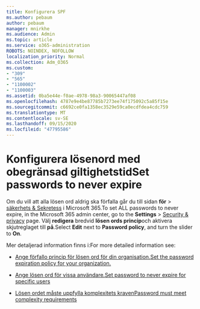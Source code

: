 ```yaml
---
title: Konfigurera SPF
ms.author: pebaum
author: pebaum
manager: mnirkhe
ms.audience: Admin
ms.topic: article
ms.service: o365-administration
ROBOTS: NOINDEX, NOFOLLOW
localization_priority: Normal
ms.collection: Adm_O365
ms.custom:
- "309"
- "565"
- "1100002"
- "1100003"
ms.assetid: 0ba5e44e-f0ae-4978-98a3-90065447af08
ms.openlocfilehash: 4787e9e4be87785b7273ee74f175092c5a85f15e
ms.sourcegitcommit: c6692ce0fa1358ec3529e59ca0ecdfdea4cdc759
ms.translationtype: MT
ms.contentlocale: sv-SE
ms.lasthandoff: 09/15/2020
ms.locfileid: "47795586"
---
```

# <a name="set-passwords-to-never-expire"></a><span data-ttu-id="bfbec-102">Konfigurera lösenord med obegränsad giltighetstid</span><span class="sxs-lookup"><span data-stu-id="bfbec-102">Set passwords to never expire</span></span>

<span data-ttu-id="bfbec-103">Om du vill att alla lösen ord aldrig ska förfalla går du till sidan **för**  >  [säkerhets &amp; Sekretess](https://portal.office.com/adminportal/home#/settings/security) i Microsoft 365.</span><span class="sxs-lookup"><span data-stu-id="bfbec-103">To set ALL passwords to never expire, in the Microsoft 365 admin center, go to the **Settings** > [Security &amp; privacy](https://portal.office.com/adminportal/home#/settings/security) page.</span></span> <span data-ttu-id="bfbec-104">Välj **redigera** bredvid **lösen ords princip**och aktivera skjutreglaget till **på**.</span><span class="sxs-lookup"><span data-stu-id="bfbec-104">Select **Edit** next to **Password policy**, and turn the slider to **On**.</span></span>
  
<span data-ttu-id="bfbec-105">Mer detaljerad information finns i:</span><span class="sxs-lookup"><span data-stu-id="bfbec-105">For more detailed information see:</span></span> 

- [<span data-ttu-id="bfbec-106">Ange förfallo princip för lösen ord för din organisation.</span><span class="sxs-lookup"><span data-stu-id="bfbec-106">Set the password expiration policy for your organization.</span></span>](https://docs.microsoft.com/microsoft-365/admin/manage/set-password-expiration-policy)
  
- [<span data-ttu-id="bfbec-107">Ange lösen ord för vissa användare.</span><span class="sxs-lookup"><span data-stu-id="bfbec-107">Set password to never expire for specific users</span></span>](https://docs.microsoft.com/microsoft-365/admin/add-users/set-password-to-never-expire)

- [<span data-ttu-id="bfbec-108">Lösen ordet måste uppfylla komplexitets kraven</span><span class="sxs-lookup"><span data-stu-id="bfbec-108">Password must meet complexity requirements</span></span>](https://docs.microsoft.com/windows/security/threat-protection/security-policy-settings/password-must-meet-complexity-requirements)
  